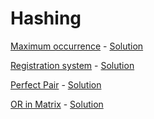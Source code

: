 # Hashing

[Maximum occurrence](https://www.hackerearth.com/practice/data-structures/hash-tables/basics-of-hash-tables/practice-problems/algorithm/maximum-occurrence-9/) - [Solution](MaximumOccurrence.cpp)

[Registration system](https://codeforces.com/problemset/problem/4/C) - [Solution](Registration%20system.cpp)

[Perfect Pair](https://www.hackerearth.com/practice/data-structures/hash-tables/basics-of-hash-tables/practice-problems/algorithm/perfect-pair-df920e90/description/) - [Solution](Perfect%20Pair.cpp)

[OR in Matrix](https://codeforces.com/problemset/problem/486/B) - [Solution](486B.cpp)
